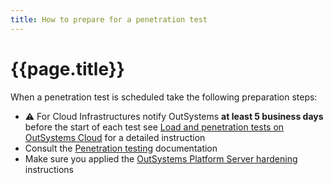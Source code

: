 ```yaml
---
title: How to prepare for a penetration test
---
```

# {{page.title}}

When a penetration test is scheduled take the following preparation steps:

* :warning: For Cloud Infrastructures notify OutSystems **at least 5 business days** before the start of each test see [Load and penetration tests on OutSystems Cloud](https://success.outsystems.com/support/security/load_and_penetration_tests_on_outsystems_cloud/) for a detailed instruction
* Consult the [Penetration testing](https://success.outsystems.com/support/security/penetration_testing/) documentation
* Make sure you applied the [OutSystems Platform Server hardening](https://success.outsystems.com/support/security/outsystems_platform_server_hardening/) instructions
